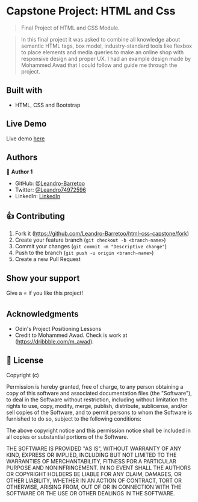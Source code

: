 # Capstone Project: HTML and Css

> Final Project of HTML and CSS Module.


> In this final project it was asked to combine all knowledge about semantic HTML tags, box model, industry-standard tools like flexbox to place elements and media queries to make an online shop with responsive design and proper UX.
I had an example design made by Mohammed Awad that I could follow and guide me through the project.

## Built with

- HTML, CSS and Bootstrap

## Live Demo

Live demo [here](https://leandro-barretoo.github.io/html-css-capstone/)

## Authors

:bust_in_silhouette: **Author 1**

- GitHub: [@Leandro-Barretoo](https://github.com/Leandro-Barretoo)
- Twitter: [@Leandro74972596](https://twitter.com/Leandro74972596)
- LinkedIn: [LinkedIn](https://www.linkedin.com/in/leandro-miguel-gon%C3%A7alves-barreto-7079b11ba/)

## :thumbsup: Contributing

1. Fork it (<https://github.com/Leandro-Barretoo/html-css-capstone/fork>)
2. Create your feature branch (`git checkout -b <branch-name>`)
3. Commit your changes (`git commit -m "Descriptive change"`)
4. Push to the branch (`git push -u origin <branch-name>`)
5. Create a new Pull Request

## Show your support

Give a :star: if you like this project!

## Acknowledgments

- Odin's Project Positioning Lessons
- Credit to Mohammed Awad. Check is work at (https://dribbble.com/m_awad).

## :page_with_curl: License

Copyright (c) <year> <copyright holders>

 Permission is hereby granted, free of charge, to any person obtaining a copy
 of this software and associated documentation files (the "Software"), to deal
 in the Software without restriction, including without limitation the rights
 to use, copy, modify, merge, publish, distribute, sublicense, and/or sell
 copies of the Software, and to permit persons to whom the Software is
 furnished to do so, subject to the following conditions:

 The above copyright notice and this permission notice shall be included in
 all copies or substantial portions of the Software.

 THE SOFTWARE IS PROVIDED "AS IS", WITHOUT WARRANTY OF ANY KIND, EXPRESS OR
 IMPLIED, INCLUDING BUT NOT LIMITED TO THE WARRANTIES OF MERCHANTABILITY,
 FITNESS FOR A PARTICULAR PURPOSE AND NONINFRINGEMENT. IN NO EVENT SHALL THE
 AUTHORS OR COPYRIGHT HOLDERS BE LIABLE FOR ANY CLAIM, DAMAGES, OR OTHER
 LIABILITY, WHETHER IN AN ACTION OF CONTRACT, TORT OR OTHERWISE, ARISING FROM,
 OUT OF OR IN CONNECTION WITH THE SOFTWARE OR THE USE OR OTHER DEALINGS IN
 THE SOFTWARE.
